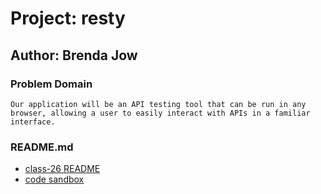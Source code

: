 # Project: resty

## Author: Brenda Jow

### Problem Domain

    Our application will be an API testing tool that can be run in any browser, allowing a user to easily interact with APIs in a familiar interface.

### README.md

- [class-26 README](./docs/class-26.md)
- [code sandbox](https://codesandbox.io/p/github/brenda70904/resty/main?file=%2FREADME.md&workspace=%257B%2522activeFileId%2522%253A%2522clfhjgmi20009g2i6bzc4gzpc%2522%252C%2522openFiles%2522%253A%255B%2522%252FREADME.md%2522%255D%252C%2522sidebarPanel%2522%253A%2522EXPLORER%2522%252C%2522gitSidebarPanel%2522%253A%2522COMMIT%2522%252C%2522spaces%2522%253A%257B%2522clfhjgoe5000x3b6ia2qat1yy%2522%253A%257B%2522key%2522%253A%2522clfhjgoe5000x3b6ia2qat1yy%2522%252C%2522name%2522%253A%2522Default%2522%252C%2522devtools%2522%253A%255B%257B%2522key%2522%253A%2522clfhq4hkb00zh3b6ie1n0jmi8%2522%252C%2522type%2522%253A%2522PROJECT_SETUP%2522%252C%2522isMinimized%2522%253Afalse%257D%252C%257B%2522type%2522%253A%2522PREVIEW%2522%252C%2522taskId%2522%253A%2522start%2522%252C%2522port%2522%253A3000%252C%2522key%2522%253A%2522clfhq4ou7016k3b6ico3dsb6u%2522%252C%2522isMinimized%2522%253Afalse%257D%252C%257B%2522type%2522%253A%2522TASK_LOG%2522%252C%2522taskId%2522%253A%2522start%2522%252C%2522key%2522%253A%2522clfhq4l09012p3b6iwuvowj22%2522%252C%2522isMinimized%2522%253Afalse%257D%255D%257D%257D%252C%2522currentSpace%2522%253A%2522clfhjgoe5000x3b6ia2qat1yy%2522%252C%2522spacesOrder%2522%253A%255B%2522clfhjgoe5000x3b6ia2qat1yy%2522%255D%252C%2522hideCodeEditor%2522%253Afalse%257D)

<!-- 
### Links and Resources

- [GitHub Actions ci/cd](https://github.com/rkgallaway/server-deployment-practice-d51/actions) 
- [back-end server url](http://xyz.com) (when applicable)
- [front-end application](http://xyz.com) (when applicable)

### Setup

#### `.env` requirements (where applicable)

for now I have none and do not require one


#### How to initialize/run your application (where applicable)

- e.g. `npm start`

#### How to use your library (where applicable)

#### Features / Routes

- Feature One: Details of feature
- GET : `/hello` - specific route to hit

#### Tests

- How do you run tests?
- Any tests of note?
- Describe any tests that you did not complete, skipped, etc

#### UML

Link to an image of the UML for your application and response to events -->